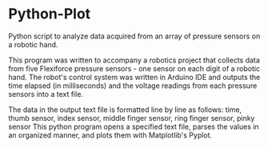 # Python-Plot
Python script to analyze data acquired from an array of pressure sensors on a robotic hand.

This program was written to accompany a robotics project that collects data from five Flexiforce pressure sensors - one sensor on each digit of a robotic hand.
The robot's control system was written in Arduino IDE and outputs the time elapsed (in milliseconds) and the voltage readings from each pressure sensors into a text file.

The data in the output text file is formatted line by line as follows: time, thumb sensor, index sensor, middle finger sensor, ring finger sensor, pinky sensor
This python program opens a specified text file, parses the values in an organized manner, and plots them with Matplotlib's Pyplot.
